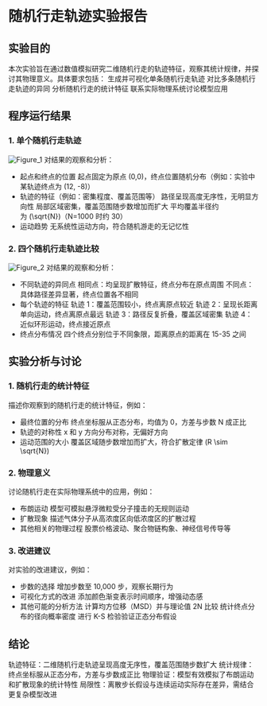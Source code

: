 # 随机行走轨迹实验报告

## 实验目的
本次实验旨在通过数值模拟研究二维随机行走的轨迹特征，观察其统计规律，并探讨其物理意义。具体要求包括：
生成并可视化单条随机行走轨迹
对比多条随机行走轨迹的异同
分析随机行走的统计特征
联系实际物理系统讨论模型应用
## 程序运行结果

### 1. 单个随机行走轨迹
![Figure_1](https://github.com/user-attachments/assets/95310825-6a13-4d4d-9c40-f7fc4a6d2838)
对结果的观察和分析：
- 起点和终点的位置
  起点固定为原点 (0,0)，终点位置随机分布（例如：实验中某轨迹终点为 (12, -8)）
- 轨迹的特征（例如：密集程度、覆盖范围等）
  路径呈现高度无序性，无明显方向性
  局部区域密集，覆盖范围随步数增加而扩大
  平均覆盖半径约为 \(\sqrt{N}\)（N=1000 时约 30）
- 运动趋势
  无系统性运动方向，符合随机游走的无记忆性
### 2. 四个随机行走轨迹比较
![Figure_2](https://github.com/user-attachments/assets/ae16f321-41b5-4756-8a1b-1000c4e69049)
对结果的观察和分析：
- 不同轨迹的异同点
  相同点：均呈现扩散特征，终点分布在原点周围
  不同点：具体路径差异显著，终点位置各不相同
- 每个轨迹的特征
  轨迹 1：覆盖范围较小，终点离原点较近
  轨迹 2：呈现长距离单向运动，终点离原点最远
  轨迹 3：路径反复折叠，覆盖区域密集
  轨迹 4：近似环形运动，终点接近原点
- 终点分布情况
  四个终点分别位于不同象限，距离原点的距离在 15-35 之间
## 实验分析与讨论

### 1. 随机行走的统计特征
描述你观察到的随机行走的统计特征，例如：
- 最终位置的分布
  终点坐标服从正态分布，均值为 0，方差与步数 N 成正比
- 轨迹的对称性
  x 和 y 方向分布对称，无偏好方向
- 运动范围的大小
  覆盖区域随步数增加而扩大，符合扩散定律 \(R \sim \sqrt{N}\)
### 2. 物理意义
讨论随机行走在实际物理系统中的应用，例如：
- 布朗运动
  模型可模拟悬浮微粒受分子撞击的无规则运动
- 扩散现象
  描述气体分子从高浓度区向低浓度区的扩散过程
- 其他相关的物理过程
  股票价格波动、聚合物链构象、神经信号传导等
### 3. 改进建议
对实验的改进建议，例如：
- 步数的选择
  增加步数至 10,000 步，观察长期行为
- 可视化方式的改进
  添加颜色渐变表示时间顺序，增强动态感
- 其他可能的分析方法
  计算均方位移（MSD）并与理论值 2N 比较
  统计终点分布的径向概率密度
  进行 K-S 检验验证正态分布假设
## 结论
轨迹特征：二维随机行走轨迹呈现高度无序性，覆盖范围随步数扩大
统计规律：终点坐标服从正态分布，方差与步数成正比
物理验证：模型有效模拟了布朗运动和扩散现象的统计特性
局限性：离散步长假设与连续运动实际存在差异，需结合更复杂模型改进
